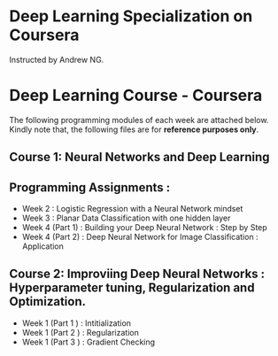 # Deep Learning Specialization on Coursera

Instructed by Andrew NG. 


Deep Learning Course - Coursera 
====== 

The following programming modules of each week are attached below. Kindly note that, the following files are for **reference purposes only**.

Course 1: Neural Networks and Deep Learning 
-
Programming Assignments :
-
* Week 2 : Logistic Regression with a Neural Network mindset 
* Week 3 : Planar Data Classification with one hidden layer
* Week 4  (Part 1) : Building your Deep Neural Network : Step by Step 
* Week 4  (Part 2) : Deep Neural Network for Image Classification : Application 


Course 2: Improviing Deep Neural Networks : Hyperparameter tuning, Regularization and Optimization. 
-
* Week 1 (Part 1 ) : Intitialization
* Week 1 (Part 2 ) : Regularization
* Week 1 (Part 3 ) : Gradient Checking 





